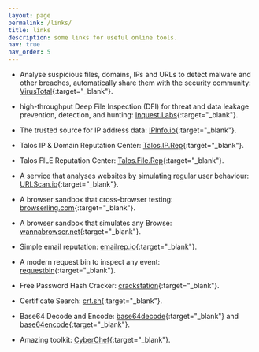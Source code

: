 ```yaml
---
layout: page
permalink: /links/
title: links
description: some links for useful online tools.
nav: true
nav_order: 5
---
```



* Analyse suspicious files, domains, IPs and URLs to detect malware and other breaches, automatically share them with the security community: [VirusTotal](https://www.virustotal.com/gui/home/upload){:target="_blank"}.

* high-throughput Deep File Inspection (DFI) for threat and data leakage prevention, detection, and hunting: [Inquest.Labs](https://labs.inquest.net/){:target="_blank"}.

* The trusted source for IP address data: [IPInfo.io](https://ipinfo.io/){:target="_blank"}.

* Talos IP & Domain Reputation Center: [Talos.IP.Rep](https://www.talosintelligence.com/reputation_center){:target="_blank"}.

* Talos FILE Reputation Center: [Talos.File.Rep](https://www.talosintelligence.com/talos_file_reputation){:target="_blank"}.

* A service that analyses websites by simulating regular user behaviour: [URLScan.io](https://urlscan.io/){:target="_blank"}.

* A browser sandbox that cross-browser testing: [browserling.com](https://www.browserling.com/){:target="_blank"}.

* A browser sandbox that simulates any Browse: [wannabrowser.net](https://www.wannabrowser.net/){:target="_blank"}.

* Simple email reputation: [emailrep.io](https://emailrep.io/){:target="_blank"}.

* A modern request bin to inspect any event: [requestbin](https://requestbin.com/){:target="_blank"}.

* Free Password Hash Cracker: [crackstation](https://crackstation.net/){:target="_blank"}.

* Certificate Search: [crt.sh](https://crt.sh/){:target="_blank"}.

* Base64 Decode and Encode: [base64decode](https://www.base64decode.org/){:target="_blank"} and [base64encode](https://www.base64encode.org/){:target="_blank"}.

* Amazing toolkit: [CyberChef](https://gchq.github.io/CyberChef/){:target="_blank"}.
